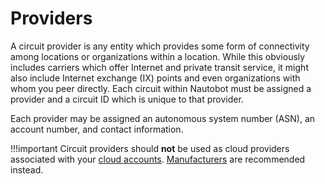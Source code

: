 # Providers

A circuit provider is any entity which provides some form of connectivity among locations or organizations within a location. While this obviously includes carriers which offer Internet and private transit service, it might also include Internet exchange (IX) points and even organizations with whom you peer directly. Each circuit within Nautobot must be assigned a provider and a circuit ID which is unique to that provider.

Each provider may be assigned an autonomous system number (ASN), an account number, and contact information.

!!!important
    Circuit providers should **not** be used as cloud providers associated with your [cloud accounts](../cloud/cloudaccount.md). [Manufacturers](../dcim/manufacturer.md) are recommended instead.
